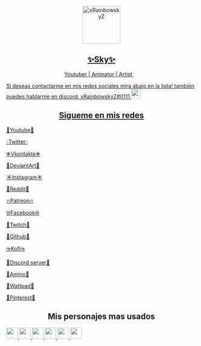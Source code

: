 <a href="https://twitter.com/xRainbowskyZ">
<p align="center">
 <img width="100px" src="https://media.discordapp.net/attachments/778418574221115413/882457233156345947/1630464587524.png?width=811&height=811" align="center" alt=" xRainbowskyZ" />
 <h2 align="center">✨Sky✨</h2>
 <p align="center">Youtuber | Animator | Artist <img src="https://verified-badge.vedb.me/wp-content/uploads/2020/07/Facebook-Logo-Verified-Badge-PNG.png" width="13px"> </p>
</p>


Si deseas contactarme en mis redes sociales mira abajo en la lista! también puedes hablarme en discord: xRainbowskyZ#0111 <img src="https://cdn.discordapp.com/attachments/778418574221115413/919034122142363719/ezgif-7-f2e04a896d0d.gif" width="25px">  

 <h2 align="center">Sigueme en mis redes</h2>

[🍎Youtube🍎](https://youtube.com/c/xRainbowSkyZ)

[💧Twitter💧](https://twitter.com/xRainbowskyZ)

[❄Vkontakte❄](https://vk.com/xrainbowskyz)

[🌲DeviantArt🌲](https://www.deviantart.com/xrainbowskyz)

[☀️Instagram☀️](https://www.instagram.com/xrainbowskyz/)

[🍅Reddit🍅](https://www.reddit.com/user/xRainbowskyZ)

[🔥Patreon🔥](https://www.patreon.com/xRainbowskyZ/creators)

[🌐Facebook🌐](https://facebook.com/xRainbowskyZ)

[🔮Twitch🔮](https://www.twitch.tv/xRainbowskyZ)

[🍇Github🍇](https://www.github.com/xRainbowskyZ)

[☕Kofi☕](https://ko-fi.com/xrainbowskyz)

[👑Discord server👑](https://discord.com/invite/YSxTNaYFK2)

[🌸Amino🌸](https://aminoapps.com/u/xRainbowskyZ)

[📙Wattpad📙](https://www.wattpad.com/user/xRainbowskyZ)

[📍Pinterest📍](https://www.pinterest.com/xrainbowskyz/)


<h2 align="center">Mis personajes mas usados</h2>

<a href="https://twitter.com/xRainbowskyZ">
<img src="https://media.discordapp.net/attachments/778418574221115413/869589018621382707/ab43fb6e86d0aa4eb99232efc9326450f5759b74204b60dce05d83a52194b73b0101.png" width="30px"> <img src="https://media.discordapp.net/attachments/778418574221115413/919029634803306537/1639183896801.png" width="30px"> <img src="https://media.discordapp.net/attachments/778418574221115413/919029654894039101/1639183864178.png" width="30px">  <img src="https://media.discordapp.net/attachments/778418574221115413/919029572723413072/1639184001994.png" width="30px">  <img src="https://media.discordapp.net/attachments/778418574221115413/919029613118767124/1639183934091.png" width="30px">  <img src="https://media.discordapp.net/attachments/778418574221115413/919029593036427304/1639183956180.png" width="30px"> 

<!---
xRainbowskyZ/xRainbowskyZ is a ✨ special ✨ repository because its `README.md` (this file) appears on your GitHub profile.
You can click the Preview link to take a look at your changes.
--->
